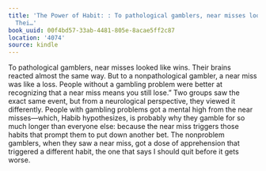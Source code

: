 ```yaml
---
title: 'The Power of Habit: : To pathological gamblers, near misses looked like wins.
  Thei…'
book_uuid: 00f4bd57-33ab-4481-805e-8acae5ff2c87
location: '4074'
source: kindle
---
```


To pathological gamblers, near misses looked like wins. Their brains reacted almost the same way. But to a nonpathological gambler, a near miss was like a loss. People without a gambling problem were better at recognizing that a near miss means you still lose.” Two groups saw the exact same event, but from a neurological perspective, they viewed it differently. People with gambling problems got a mental high from the near misses—which, Habib hypothesizes, is probably why they gamble for so much longer than everyone else: because the near miss triggers those habits that prompt them to put down another bet. The nonproblem gamblers, when they saw a near miss, got a dose of apprehension that triggered a different habit, the one that says I should quit before it gets worse.